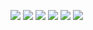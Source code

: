 ![](images/IMG_0781.jpg)
![](images/IMG_3691.jpg)
![](images/IMG_3697.jpg)
![](images/IMG_4680.jpg)
![](images/IMG_7686.jpg)
![](images/IMG_7724.jpg)
